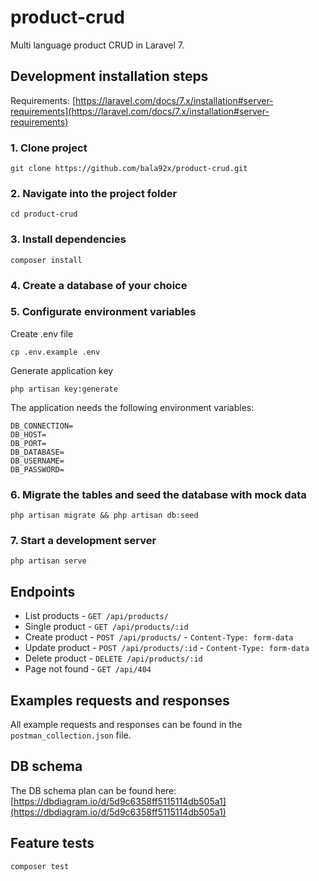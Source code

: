# product-crud

Multi language product CRUD in Laravel 7.

## Development installation steps

Requirements: [https://laravel.com/docs/7.x/installation#server-requirements](https://laravel.com/docs/7.x/installation#server-requirements)

### 1. Clone project

```console
git clone https://github.com/bala92x/product-crud.git
```

### 2. Navigate into the project folder

```console
cd product-crud
```

### 3. Install dependencies

```console
composer install
```

### 4. Create a database of your choice

### 5. Configurate environment variables

Create .env file

```console
cp .env.example .env
```

Generate application key

```console
php artisan key:generate
```

The application needs the following environment variables:

```console
DB_CONNECTION=
DB_HOST=
DB_PORT=
DB_DATABASE=
DB_USERNAME=
DB_PASSWORD=
```

### 6. Migrate the tables and seed the database with mock data

```console
php artisan migrate && php artisan db:seed
```

### 7. Start a development server

```console
php artisan serve
```

## Endpoints

-   List products - `GET /api/products/`
-   Single product - `GET /api/products/:id`
-   Create product - `POST /api/products/` - `Content-Type: form-data`
-   Update product - `POST /api/products/:id` - `Content-Type: form-data`
-   Delete product - `DELETE /api/products/:id`
-   Page not found - `GET /api/404`

## Examples requests and responses

All example requests and responses can be found in the `postman_collection.json` file.

## DB schema

The DB schema plan can be found here: [https://dbdiagram.io/d/5d9c6358ff5115114db505a1](https://dbdiagram.io/d/5d9c6358ff5115114db505a1)

## Feature tests

```console
composer test
```
